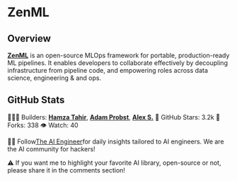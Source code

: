 # ZenML

## Overview
**[ZenML](https://www.linkedin.com/feed/#)** is an open-source MLOps framework for portable, production-ready ML pipelines. It enables developers to collaborate effectively by decoupling infrastructure from pipeline code, and empowering roles across data science, engineering & and ops.

## GitHub Stats
👷🏽‍♀️ Builders: **[Hamza Tahir](https://www.linkedin.com/feed/#)**, **[Adam Probst](https://www.linkedin.com/feed/#)**, **[Alex S.](https://www.linkedin.com/feed/#)**
💫 GitHub Stars: 3.2k
🍴 Forks: 338
👁️ Watch: 40

🧙🏽 Follow[The AI Engineer](https://www.linkedin.com/company/theaiengineer/)for daily insights tailored to AI engineers. We are the AI community for hackers!

⚠️ If you want me to highlight your favorite AI library, open-source or not, please share it in the comments section!